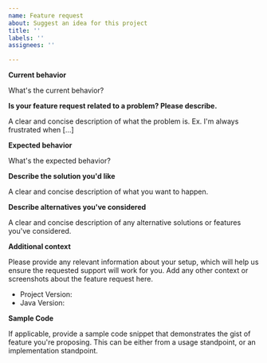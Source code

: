 ```yaml
---
name: Feature request
about: Suggest an idea for this project
title: ''
labels: ''
assignees: ''

---
```


**Current behavior**

What's the current behavior?

**Is your feature request related to a problem? Please describe.**

A clear and concise description of what the problem is. Ex. I'm always frustrated when [...]

**Expected behavior**

What's the expected behavior?

**Describe the solution you'd like**

A clear and concise description of what you want to happen.

**Describe alternatives you've considered**

A clear and concise description of any alternative solutions or features you've considered.

**Additional context**

Please provide any relevant information about your setup, which will help us ensure the requested support will work for you.
Add any other context or screenshots about the feature request here.

* Project Version:
* Java Version:

**Sample Code**

If applicable, provide a sample code snippet that demonstrates the gist of feature you're proposing. This can be either from a usage standpoint, or an implementation standpoint.

